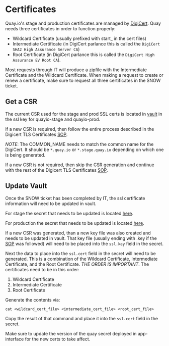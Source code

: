 # Certificates

Quay.io's stage and production certificates are managed by [DigiCert](https://www.digicert.com/).  Quay needs three certificates in order to function properly:

- Wildcard Certificate (usually prefixed with start_ in the cert files)
- Intermediate Certificate (in DigiCert parlance this is called the `DigiCert SHA2 High Assurance Server CA`)
- Root Certificate (in DigiCert parlance this is called the `DigiCert High Assurance EV Root CA`).

Most requests through IT will produce a zipfile with the Intermediate Certificate and the Wildcard Certificate.  When making a request to create or renew a certificate, make sure to request all three certificates in the SNOW ticket.

## Get a CSR

The current CSR used for the stage and prod SSL certs is located in [vault](https://vault.devshift.net/ui/vault/secrets/quay/list) in the ssl key for quayio-stage and quayio-prod.

If a new CSR is required, then follow the entire process described in the Digicert TLS Certificates [SOP](https://gitlab.cee.redhat.com/service/app-interface/-/blob/master/docs/app-sre/sop/digicert-tls-certificates.md).

  *NOTE*: The COMMON_NAME needs to match the common name for the DigiCert.  It should be `*.quay.io` or `*.stage.quay.io` depending on which one is being generated.

If a new CSR is not required, then skip the CSR generation and continue with the rest of the Digicert TLS Certificates [SOP](https://gitlab.cee.redhat.com/service/app-interface/-/blob/master/docs/app-sre/sop/digicert-tls-certificates.md).

## Update Vault

Once the SNOW ticket has been completed by IT, the ssl certificate information will need to be updated in vault.

For stage the secret that needs to be updated is located [here](https://vault.devshift.net/ui/vault/secrets/app-interface/show/quayio-stage/quayio-stage/quay-config-secret).

For production the secret that needs to be updated is located [here](https://vault.devshift.net/ui/vault/secrets/app-interface/show/quayio-prod-us-east-1/quay/quay-config-secret).

If a new CSR was generated, than a new key file was also created and needs to be updated in vault.  That key file (usually ending with .key if the [SOP](https://gitlab.cee.redhat.com/service/app-interface/-/blob/master/docs/app-sre/sop/digicert-tls-certificates.md) was followed) will need to be placed into the `ssl.key` field in the secret.

Next the data to place into the `ssl.cert` field in the secret will need to be generated.  This is a combination of the Wildcard Certificate, Intermediate Certificate, and the Root Certificate.  *THE ORDER IS IMPORTANT*.  The certificates need to be in this order:

1. Wildcard Certificate
1. Intermediate Certificate
1. Root Certificate

Generate the contents via:

```shell
cat <wildcard_cert_file> <intermediate_cert_file> <root_cert_file>
```

Copy the result of that command and place it into the `ssl.cert` field in the secret.

Make sure to update the version of the quay secret deployed in app-interface for the new certs to take affect.

